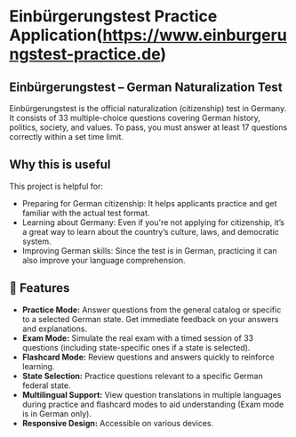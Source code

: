 # Einbürgerungstest Practice Application(https://www.einburgerungstest-practice.de)

## Einbürgerungstest – German Naturalization Test
Einbürgerungstest is the official naturalization (citizenship) test in Germany. It consists of 33 multiple-choice questions covering German history, politics, society, and values. To pass, you must answer at least 17 questions correctly within a set time limit.

## Why this is useful
This project is helpful for:

*   Preparing for German citizenship: It helps applicants practice and get familiar with the actual test format.
*   Learning about Germany: Even if you're not applying for citizenship, it’s a great way to learn about the country’s culture, laws, and democratic system.
*   Improving German skills: Since the test is in German, practicing it can also improve your language comprehension.

## 🚀 Features

*   **Practice Mode:** Answer questions from the general catalog or specific to a selected German state. Get immediate feedback on your answers and explanations.
*   **Exam Mode:** Simulate the real exam with a timed session of 33 questions (including state-specific ones if a state is selected).
*   **Flashcard Mode:** Review questions and answers quickly to reinforce learning.
*   **State Selection:** Practice questions relevant to a specific German federal state.
*   **Multilingual Support:** View question translations in multiple languages during practice and flashcard modes to aid understanding (Exam mode is in German only).
*   **Responsive Design:** Accessible on various devices.
